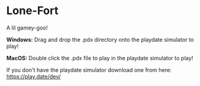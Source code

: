 # Lone-Fort

A lil gamey-goo!

**Windows:**
Drag and drop the .pdx directory onto the playdate simulator to play! 

**MacOS:**
Double click the .pdx file to play in the playdate simulator to play!

If you don't have the playdate simulator download one from here: https://play.date/dev/